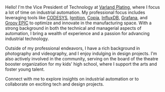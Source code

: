 Hello! I'm the Vice President of Technology at [Varland Plating](https://varland.com), where I focus a lot of time on industrial automation. My professional focus includes leveraging tools like [CODESYS](https://www.codesys.com/), [Ignition](https://inductiveautomation.com/), [Copia](https://www.copia.io/), [InfluxDB](https://www.influxdata.com/), [Grafana](https://grafana.com/), and [Groov EPIC](https://www.opto22.com/products/groov-epic-system/what-is-epic) to optimize and innovate in the manufacturing space. With a strong background in both the technical and managerial aspects of automation, I bring a wealth of experience and a passion for advancing industrial technology.

Outside of my professional endeavors, I have a rich background in photography and videography, and I enjoy indulging in design projects. I'm also actively involved in the community, serving on the board of the theatre booster organization for my kids' high school, where I support the arts and foster young talent.

Connect with me to explore insights on industrial automation or to collaborate on exciting tech and design projects.